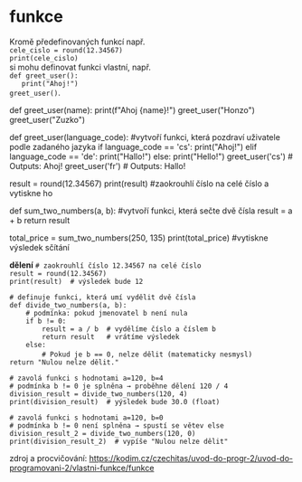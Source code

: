 # funkce

Kromě předefinovaných funkcí např.  
`cele_cislo = round(12.34567)`  
`print(cele_cislo)`  
si mohu definovat funkci vlastní, např.  
`def greet_user():`  
`   print("Ahoj!")`  
`greet_user()`. 


def greet_user(name):
    print(f"Ahoj {name}!")
greet_user("Honzo")
greet_user("Zuzko")


def greet_user(language_code): #vytvoří funkci, která pozdraví uživatele podle zadaného jazyka
    if language_code == 'cs':
        print("Ahoj!")
    elif language_code == 'de':
        print("Hallo!")
    else:
        print("Hello!")
greet_user('cs')  # Outputs: Ahoj!
greet_user('fr')  # Outputs: Hallo!


result = round(12.34567)
print(result) #zaokrouhlí číslo na celé číslo a vytiskne ho

def sum_two_numbers(a, b): #vytvoří funkci, která sečte dvě čísla
    result = a + b
    return result

total_price = sum_two_numbers(250, 135)
print(total_price) #vytiskne výsledek sčítání


**dělení**
`# zaokrouhlí číslo 12.34567 na celé číslo`  
`result = round(12.34567)`  
`print(result)  # výsledek bude 12`  

`# definuje funkci, která umí vydělit dvě čísla`  
`def divide_two_numbers(a, b):`  
`    # podmínka: pokud jmenovatel b není nula`  
`    if b != 0:`  
`        result = a / b  # vydělíme číslo a číslem b`  
`        return result   # vrátíme výsledek`  
`    else:`  
`        # Pokud je b == 0, nelze dělit (matematicky nesmysl)`
`        return "Nulou nelze dělit."`  

`# zavolá funkci s hodnotami a=120, b=4`  
`# podmínka b != 0 je splněna → proběhne dělení 120 / 4`  
`division_result = divide_two_numbers(120, 4)`  
`print(division_result)  # yýsledek bude 30.0 (float)`  

`# zavolá funkci s hodnotami a=120, b=0`  
`# podmínka b != 0 není splněna → spustí se větev else`  
`division_result_2 = divide_two_numbers(120, 0)`  
`print(division_result_2)  # vypíše "Nulou nelze dělit"`  


zdroj a procvičování: https://kodim.cz/czechitas/uvod-do-progr-2/uvod-do-programovani-2/vlastni-funkce/funkce

